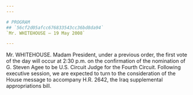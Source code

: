 ```yaml
---
---

# PROGRAM
## `56cf2d05afcc676833543cc36bd8da94`
`Mr. WHITEHOUSE — 19 May 2008`

---
```



Mr. WHITEHOUSE. Madam President, under a previous order, the first 
vote of the day will occur at 2:30 p.m. on the confirmation of the 
nomination of G. Steven Agee to be U.S. Circuit Judge for the Fourth 
Circuit. Following executive session, we are expected to turn to the 
consideration of the House message to accompany H.R. 2642, the Iraq 
supplemental appropriations bill.
